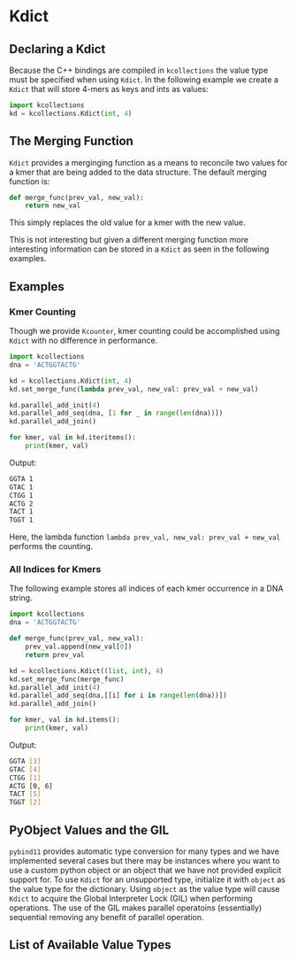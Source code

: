 # Kdict

## Declaring a Kdict

Because the C++ bindings are compiled in `kcollections` the value type must be specified when using `Kdict`.
In the following example we create a `Kdict` that will store 4-mers as keys and ints as values:

```python
import kcollections
kd = kcollections.Kdict(int, 4)
```
## The Merging Function
`Kdict` provides a merginging function as a means to reconcile two values for a kmer that are being added to the data structure.
The default merging function is:

```python
def merge_func(prev_val, new_val):
    return new_val
```

This simply replaces the old value for a kmer with the new value.

This is not interesting but given a different merging function more interesting information can be stored in a `Kdict` as seen in the following examples.


## Examples

### Kmer Counting
Though we provide `Kcounter`, kmer counting could be accomplished using `Kdict` with no difference in performance.

``` python
import kcollections
dna = 'ACTGGTACTG'

kd = kcollections.Kdict(int, 4)
kd.set_merge_func(lambda prev_val, new_val: prev_val + new_val)

kd.parallel_add_init(4)
kd.parallel_add_seq(dna, [1 for _ in range(len(dna))])
kd.parallel_add_join()

for kmer, val in kd.iteritems():
    print(kmer, val)
```

Output:
``` bash
GGTA 1
GTAC 1
CTGG 1
ACTG 2
TACT 1
TGGT 1
```

Here, the lambda function `lambda prev_val, new_val: prev_val + new_val` performs the counting.

### All Indices for Kmers
The following example stores all indices of each kmer occurrence in a DNA string.

``` python
import kcollections
dna = 'ACTGGTACTG'

def merge_func(prev_val, new_val):
    prev_val.append(new_val[0])
    return prev_val

kd = kcollections.Kdict((list, int), 4)
kd.set_merge_func(merge_func)
kd.parallel_add_init(4)
kd.parallel_add_seq(dna,[[i] for i in range(len(dna))])
kd.parallel_add_join()

for kmer, val in kd.items():
    print(kmer, val)
```

Output:

``` bash
GGTA [3]
GTAC [4]
CTGG [1]
ACTG [0, 6]
TACT [5]
TGGT [2]
```

## PyObject Values and the GIL

`pybind11` provides automatic type conversion for many types and we have implemented several cases but there may be instances where you want to use a custom python object or an object that we have not provided explicit support for.
To use `Kdict` for an unsupported type, initialize it with `object` as the value type for the dictionary.
Using `object` as the value type will cause `Kdict` to acquire the Global Interpreter Lock (GIL) when performing operations.
The use of the GIL makes parallel operatoins (essentially) sequential removing any benefit of parallel operation.

## List of Available Value Types
